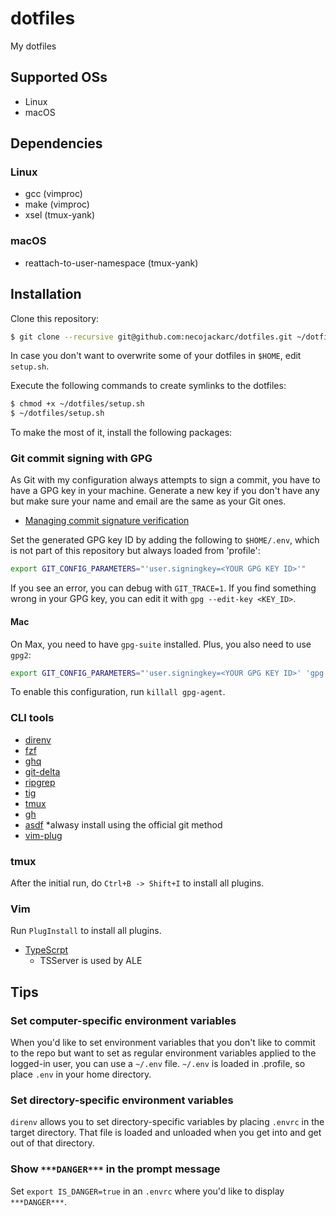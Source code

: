# dotfiles

My dotfiles

## Supported OSs

* Linux
* macOS

## Dependencies

### Linux

* gcc (vimproc)
* make (vimproc)
* xsel (tmux-yank)

### macOS

* reattach-to-user-namespace (tmux-yank)

## Installation
Clone this repository:

```sh
$ git clone --recursive git@github.com:necojackarc/dotfiles.git ~/dotfiles
```

In case you don't want to overwrite some of your dotfiles in `$HOME`, edit `setup.sh`.

Execute the following commands to create symlinks to the dotfiles:

```sh
$ chmod +x ~/dotfiles/setup.sh
$ ~/dotfiles/setup.sh
```

To make the most of it, install the following packages:

### Git commit signing with GPG

As Git with my configuration always attempts to sign a commit, you have to have a GPG key in your machine.
Generate a new key if you don't have any but make sure your name and email are the same as your Git ones.

- [Managing commit signature verification](https://docs.github.com/en/authentication/managing-commit-signature-verification)

Set the generated GPG key ID by adding the following to `$HOME/.env`, which is not part of this repository but always loaded from 'profile':

```bash
export GIT_CONFIG_PARAMETERS="'user.signingkey=<YOUR GPG KEY ID>'"
```

If you see an error, you can debug with `GIT_TRACE=1`. If you find something wrong in your GPG key, you can edit it with `gpg --edit-key <KEY_ID>`.

#### Mac

On Max, you need to have `gpg-suite` installed. Plus, you also need to use `gpg2`:

```bash
export GIT_CONFIG_PARAMETERS="'user.signingkey=<YOUR GPG KEY ID>' 'gpg.program=gpg2'"
```

To enable this configuration, run `killall gpg-agent`.

### CLI tools

* [direnv](https://github.com/direnv/direnv)
* [fzf](https://github.com/junegunn/fzf)
* [ghq](https://github.com/motemen/ghq)
* [git-delta](https://github.com/dandavison/delta)
* [ripgrep](https://github.com/BurntSushi/ripgrep)
* [tig](https://github.com/jonas/tig)
* [tmux](https://github.com/tmux/tmux)
* [gh](https://github.com/cli/cli)
* [asdf](https://github.com/asdf-vm/asdf) *alwasy install using the official git method
* [vim-plug](https://github.com/junegunn/vim-plug)

### tmux
After the initial run, do `Ctrl+B -> Shift+I` to install all plugins.

### Vim
Run `PlugInstall` to install all plugins.

* [TypeScrpt](https://github.com/Microsoft/TypeScript)
  * TSServer is used by ALE

## Tips

### Set computer-specific environment variables

When you'd like to set environment variables that you don't like to commit to the repo but want to set as regular environment variables applied to the logged-in user, you can use a `~/.env` file.
`~/.env` is loaded in .profile, so place `.env` in your home directory.

### Set directory-specific environment variables

`direnv` allows you to set directory-specific variables by placing `.envrc` in the target directory. That file is loaded and unloaded when you get into and get out of that directory.

### Show `***DANGER***` in the prompt message

Set `export IS_DANGER=true` in an `.envrc` where you'd like to display `***DANGER***`.
